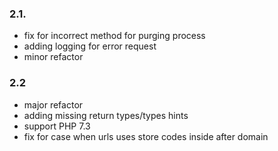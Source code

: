 ### 2.1. ###
* fix for incorrect method for purging process
* adding logging for error request
* minor refactor

### 2.2 ###
* major refactor
* adding missing return types/types hints
* support PHP 7.3
* fix for case when urls uses store codes inside after domain